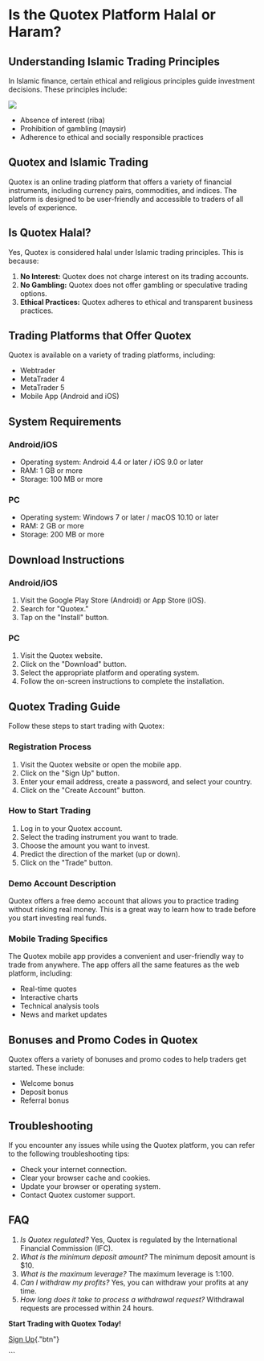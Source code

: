 # Is the Quotex Platform Halal or Haram?

## Understanding Islamic Trading Principles

In Islamic finance, certain ethical and religious principles guide
investment decisions. These principles include:

[![](https://static.quotex.io/files/4_en/300_250.jpg)](https://traff.sbs/brokerqxlid)

-   Absence of interest (riba)
-   Prohibition of gambling (maysir)
-   Adherence to ethical and socially responsible practices

## Quotex and Islamic Trading

Quotex is an online trading platform that offers a variety of financial
instruments, including currency pairs, commodities, and indices. The
platform is designed to be user-friendly and accessible to traders of
all levels of experience.

## Is Quotex Halal?

Yes, Quotex is considered halal under Islamic trading principles. This
is because:

1.  **No Interest:** Quotex does not charge interest on its trading
    accounts.
2.  **No Gambling:** Quotex does not offer gambling or speculative
    trading options.
3.  **Ethical Practices:** Quotex adheres to ethical and transparent
    business practices.

## Trading Platforms that Offer Quotex

Quotex is available on a variety of trading platforms, including:

-   Webtrader
-   MetaTrader 4
-   MetaTrader 5
-   Mobile App (Android and iOS)

## System Requirements

### Android/iOS

-   Operating system: Android 4.4 or later / iOS 9.0 or later
-   RAM: 1 GB or more
-   Storage: 100 MB or more

### PC

-   Operating system: Windows 7 or later / macOS 10.10 or later
-   RAM: 2 GB or more
-   Storage: 200 MB or more

## Download Instructions

### Android/iOS

1.  Visit the Google Play Store (Android) or App Store (iOS).
2.  Search for "Quotex."
3.  Tap on the "Install" button.

### PC

1.  Visit the Quotex website.
2.  Click on the "Download" button.
3.  Select the appropriate platform and operating system.
4.  Follow the on-screen instructions to complete the installation.

## Quotex Trading Guide

Follow these steps to start trading with Quotex:

### Registration Process

1.  Visit the Quotex website or open the mobile app.
2.  Click on the "Sign Up" button.
3.  Enter your email address, create a password, and select your
    country.
4.  Click on the "Create Account" button.

### How to Start Trading

1.  Log in to your Quotex account.
2.  Select the trading instrument you want to trade.
3.  Choose the amount you want to invest.
4.  Predict the direction of the market (up or down).
5.  Click on the "Trade" button.

### Demo Account Description

Quotex offers a free demo account that allows you to practice trading
without risking real money. This is a great way to learn how to trade
before you start investing real funds.

### Mobile Trading Specifics

The Quotex mobile app provides a convenient and user-friendly way to
trade from anywhere. The app offers all the same features as the web
platform, including:

-   Real-time quotes
-   Interactive charts
-   Technical analysis tools
-   News and market updates

## Bonuses and Promo Codes in Quotex

Quotex offers a variety of bonuses and promo codes to help traders get
started. These include:

-   Welcome bonus
-   Deposit bonus
-   Referral bonus

## Troubleshooting

If you encounter any issues while using the Quotex platform, you can
refer to the following troubleshooting tips:

-   Check your internet connection.
-   Clear your browser cache and cookies.
-   Update your browser or operating system.
-   Contact Quotex customer support.

## FAQ

1.  *Is Quotex regulated?* Yes, Quotex is regulated by the International
    Financial Commission (IFC).
2.  *What is the minimum deposit amount?* The minimum deposit amount is
    \$10.
3.  *What is the maximum leverage?* The maximum leverage is 1:100.
4.  *Can I withdraw my profits?* Yes, you can withdraw your profits at
    any time.
5.  *How long does it take to process a withdrawal request?* Withdrawal
    requests are processed within 24 hours.

**Start Trading with Quotex Today!**

[Sign
Up](\%22https://broker-qx.pro/sign-up/?lid=1102511\%22){."btn"}

\`\`\`

